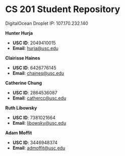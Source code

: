# CS 201 Student Repository

DigitalOcean Droplet IP: 107.170.232.140

**Hunter Hurja**
  - **USC ID**: 2049410015
  - **Email**: hurja@usc.edu


**Clairisse Haines**
  - **USC ID**: 6426776145
  - **Email**: chaines@usc.edu


**Catherine Chung**
  - **USC ID**: 2864536087
  - **Email**: cathercc@usc.edu


**Ruth Libowsky**
  - **USC ID**: 7381021664
  - **Email**: libowsky@usc.edu

**Adam Moffit**
  - **USC ID**: 3446948374
  - **Email**: admoffit@usc.edu
